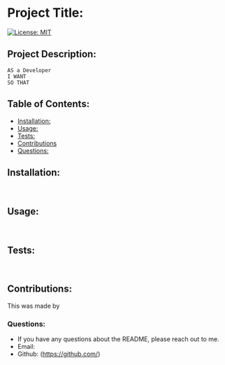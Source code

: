 # Project Title: 
[![License: MIT](https://img.shields.io/badge/License-MIT-yellow.svg)](https://opensource.org/licenses/MIT)

## Project Description:



```
AS a Developer
I WANT
SO THAT

```

## Table of Contents:
* [Installation:](#installation)
* [Usage:](#usage)
* [Tests:](#tests)
* [Contributions](#contributions)
* [Questions:](#questions)


## Installation:

<br>

## Usage: 

<br>

## Tests:

<br>

## Contributions:
This was made by 
<br>

### Questions:
* If you have any questions about the README, please reach out to me.
* Email:  
* Github: (https://github.com/)